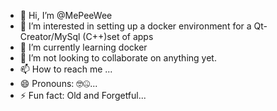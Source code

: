 - 👋 Hi, I’m @MePeeWee
- 👀 I’m interested in setting up a docker environment for a Qt-Creator/MySql (C++)set of apps
- 🌱 I’m currently learning docker
- 💞️ I’m not looking to collaborate on anything yet.
- 📫 How to reach me ...
- 😄 Pronouns: 🤓🤐...
- ⚡ Fun fact: Old and Forgetful...

<!---
MePeeWee/MePeeWee is a ✨ special ✨ repository because its `README.md` (this file) appears on your GitHub profile.
You can click the Preview link to take a look at your changes.
--->

